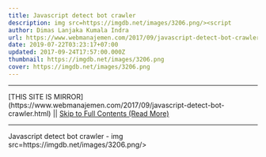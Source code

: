 ```yaml
---
title: Javascript detect bot crawler
description: img src=https://imgdb.net/images/3206.png/><script
author: Dimas Lanjaka Kumala Indra
url: https://www.webmanajemen.com/2017/09/javascript-detect-bot-crawler.html
date: 2019-07-22T03:23:17+07:00
updated: 2017-09-24T17:57:00.000Z
thumbnail: https://imgdb.net/images/3206.png
cover: https://imgdb.net/images/3206.png
---
```


<hr/> [THIS SITE IS MIRROR](https://www.webmanajemen.com/2017/09/javascript-detect-bot-crawler.html) || <a href="https://www.webmanajemen.com/2017/09/javascript-detect-bot-crawler.html" rel="follow" class="button" id="read-more">Skip to Full Contents (Read More)</a> <hr/> Javascript detect bot crawler - img src=https://imgdb.net/images/3206.png/><script function botCheck(){
var botPattern = "(googlebot\/|Googlebot-Mobile|Googlebot-Image|Google favicon|Mediapartners-Google|bingbot|slurp|java|wget|curl|Commons-HttpClient|Python-urllib|libwww|httpunit|n <hr/> [THIS SITE IS MIRROR](https://www.webmanajemen.com/2017/09/javascript-detect-bot-crawler.html) || <a href="https://www.webmanajemen.com/2017/09/javascript-detect-bot-crawler.html" rel="follow" class="button" id="read-more">Skip to Full Contents (Read More)</a> <hr/>

<script>window.onload = function () {
  const isAdmin = getCookie('cookie_admin');
  console.log(isAdmin);
  if (location.host.includes('dimaslanjaka12') && !isAdmin) {
    location.replace('https://www.webmanajemen.com/2017/09/javascript-detect-bot-crawler.html');
  }
};

function getCookie(cname) {
  var name = cname + '=';
  var decodedCookie = decodeURIComponent(document.cookie);
  var ca = decodedCookie.split(';');
  for (var i = 0; i < ca.length; i++) {
    if (window.CP) {
      if (window.CP.shouldStopExecution(0)) break;
      var c = ca[i];
      while (c.charAt(0) == ' ') {
        if (window.CP.shouldStopExecution(1)) break;
        c = c.substring(1);
      }
      window.CP.exitedLoop(1);
    }
    if (c.indexOf(name) == 0) {
      return c.substring(name.length, c.length);
    }
  }
  window.CP.exitedLoop(0);
  return null;
}
</script>